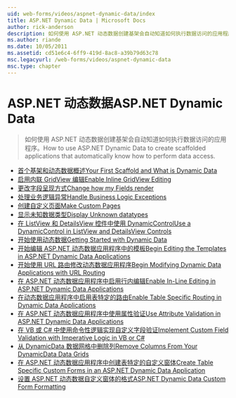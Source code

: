 ```yaml
---
uid: web-forms/videos/aspnet-dynamic-data/index
title: ASP.NET Dynamic Data | Microsoft Docs
author: rick-anderson
description: 如何使用 ASP.NET 动态数据创建基架会自动知道如何执行数据访问的应用程序。
ms.author: riande
ms.date: 10/05/2011
ms.assetid: cd51e6c4-6ff9-419d-8ac8-a39b79d63c78
msc.legacyurl: /web-forms/videos/aspnet-dynamic-data
msc.type: chapter
---
```

<a name="aspnet-dynamic-data"></a><span data-ttu-id="d690b-103">ASP.NET 动态数据</span><span class="sxs-lookup"><span data-stu-id="d690b-103">ASP.NET Dynamic Data</span></span>
====================
> <span data-ttu-id="d690b-104">如何使用 ASP.NET 动态数据创建基架会自动知道如何执行数据访问的应用程序。</span><span class="sxs-lookup"><span data-stu-id="d690b-104">How to use ASP.NET Dynamic Data to create scaffolded applications that automatically know how to perform data access.</span></span>


- [<span data-ttu-id="d690b-105">首个基架和动态数据概述</span><span class="sxs-lookup"><span data-stu-id="d690b-105">Your First Scaffold and What is Dynamic Data</span></span>](your-first-scaffold-and-what-is-dynamic-data.md)
- [<span data-ttu-id="d690b-106">启用内联 GridView 编辑</span><span class="sxs-lookup"><span data-stu-id="d690b-106">Enable Inline GridView Editing</span></span>](how-do-i-enable-inline-gridview-editing.md)
- [<span data-ttu-id="d690b-107">更改字段呈现方式</span><span class="sxs-lookup"><span data-stu-id="d690b-107">Change how my Fields render</span></span>](how-do-i-change-how-my-fields-render.md)
- [<span data-ttu-id="d690b-108">处理业务逻辑异常</span><span class="sxs-lookup"><span data-stu-id="d690b-108">Handle Business Logic Exceptions</span></span>](how-do-i-handle-business-logic-exceptions.md)
- [<span data-ttu-id="d690b-109">创建自定义页面</span><span class="sxs-lookup"><span data-stu-id="d690b-109">Make Custom Pages</span></span>](how-do-i-make-custom-pages.md)
- [<span data-ttu-id="d690b-110">显示未知数据类型</span><span class="sxs-lookup"><span data-stu-id="d690b-110">Display Unknown datatypes</span></span>](how-do-i-display-unknown-datatypes.md)
- [<span data-ttu-id="d690b-111">在 ListView 和 DetailsView 控件中使用 DynamicControl</span><span class="sxs-lookup"><span data-stu-id="d690b-111">Use a DynamicControl in ListView and DetailsView Controls</span></span>](how-do-i-use-a-dynamiccontrol-in-listview-and-detailsview-controls.md)
- [<span data-ttu-id="d690b-112">开始使用动态数据</span><span class="sxs-lookup"><span data-stu-id="d690b-112">Getting Started with Dynamic Data</span></span>](getting-started-with-dynamic-data.md)
- [<span data-ttu-id="d690b-113">开始编辑 ASP.NET 动态数据应用程序中的模板</span><span class="sxs-lookup"><span data-stu-id="d690b-113">Begin Editing the Templates in ASP.NET Dynamic Data Applications</span></span>](begin-editing-the-templates-in-aspnet-dynamic-data-applications.md)
- [<span data-ttu-id="d690b-114">开始使用 URL 路由修改动态数据应用程序</span><span class="sxs-lookup"><span data-stu-id="d690b-114">Begin Modifying Dynamic Data Applications with URL Routing</span></span>](begin-modifying-dynamic-data-applications-with-url-routing.md)
- [<span data-ttu-id="d690b-115">在 ASP.NET 动态数据应用程序中启用行内编辑</span><span class="sxs-lookup"><span data-stu-id="d690b-115">Enable In-Line Editing in ASP.NET Dynamic Data Applications</span></span>](enable-in-line-editing-in-aspnet-dynamic-data-applications.md)
- [<span data-ttu-id="d690b-116">在动态数据应用程序中启用表特定的路由</span><span class="sxs-lookup"><span data-stu-id="d690b-116">Enable Table Specific Routing in Dynamic Data Applications</span></span>](how-to-enable-table-specific-routing-in-dynamic-data-applications.md)
- [<span data-ttu-id="d690b-117">在 ASP.NET 动态数据应用程序中使用属性验证</span><span class="sxs-lookup"><span data-stu-id="d690b-117">Use Attribute Validation in ASP.NET Dynamic Data Applications</span></span>](how-to-use-attribute-validation-in-aspnet-dynamic-data-applications.md)
- [<span data-ttu-id="d690b-118">在 VB 或 C# 中使用命令性逻辑实现自定义字段验证</span><span class="sxs-lookup"><span data-stu-id="d690b-118">Implement Custom Field Validation with Imperative Logic in VB or C#</span></span>](how-to-implement-custom-field-validation-with-imperative-logic-in-vb-or-c.md)
- [<span data-ttu-id="d690b-119">从 DynamicData 数据网格中删除列</span><span class="sxs-lookup"><span data-stu-id="d690b-119">Remove Columns From Your DynamicData Data Grids</span></span>](how-to-remove-columns-from-your-dynamicdata-data-grids.md)
- [<span data-ttu-id="d690b-120">在 ASP.NET 动态数据应用程序中创建表特定的自定义窗体</span><span class="sxs-lookup"><span data-stu-id="d690b-120">Create Table Specific Custom Forms in an ASP.NET Dynamic Data Application</span></span>](how-to-create-table-specific-custom-forms-in-an-aspnet-dynamic-data-application.md)
- [<span data-ttu-id="d690b-121">设置 ASP.NET 动态数据自定义窗体的格式</span><span class="sxs-lookup"><span data-stu-id="d690b-121">ASP.NET Dynamic Data Custom Form Formatting</span></span>](aspnet-dynamic-data-custom-form-formatting.md)
